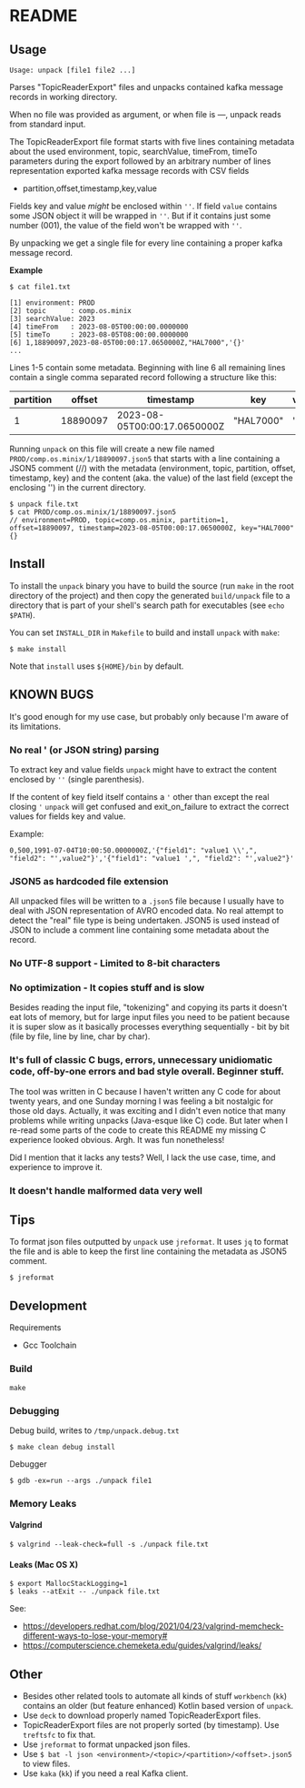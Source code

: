 # README

## Usage

`Usage: unpack [file1 file2 ...]`

Parses "TopicReaderExport" files and unpacks contained kafka message records in working directory.

When no file was provided as argument, or when file is —, unpack reads from standard input.

The TopicReaderExport file format starts with five lines containing metadata about the used
environment, topic, searchValue, timeFrom, timeTo parameters during the export followed by an arbitrary
number of lines representation exported kafka message records with CSV fields

* partition,offset,timestamp,key,value

Fields key and value _might_ be enclosed within `''`. If field `value` contains some JSON object it will be wrapped
in `''`. But if it contains just some number (001), the value of the field won't be wrapped with `''`.

By unpacking we get a single file for every line containing a proper kafka message record.

**Example**

```shell
$ cat file1.txt
```

```text
[1] environment: PROD
[2] topic      : comp.os.minix
[3] searchValue: 2023
[4] timeFrom   : 2023-08-05T00:00:00.0000000
[5] timeTo     : 2023-08-05T08:00:00.0000000
[6] 1,18890097,2023-08-05T00:00:17.0650000Z,"HAL7000",'{}'
...
```

Lines 1-5 contain some metadata. Beginning with line 6 all remaining lines contain a single comma separated record
following a structure like this:

| partition | offset   | timestamp                    | key       | value | 
|-----------|----------|------------------------------|-----------|-------|
| 1         | 18890097 | 2023-08-05T00:00:17.0650000Z | "HAL7000" | '{}'  |

Running `unpack` on this file will create a new file named `PROD/comp.os.minix/1/18890097.json5` that starts with a
line containing a JSON5 comment (//) with the metadata (environment, topic, partition, offset, timestamp, key) and the
content (aka. the value) of the last field (except the enclosing '') in the current directory.

```shell
$ unpack file.txt
$ cat PROD/comp.os.minix/1/18890097.json5
// environment=PROD, topic=comp.os.minix, partition=1, offset=18890097, timestamp=2023-08-05T00:00:17.0650000Z, key="HAL7000"
{}
```

## Install

To install the `unpack` binary you have to build the source (run `make` in the root directory of the project) and then
copy the generated `build/unpack` file to a directory that is part of your shell's search path for executables (see
`echo $PATH`).

You can set `INSTALL_DIR` in `Makefile` to build and install `unpack` with `make`:

```shell
$ make install
```

Note that `install` uses `${HOME}/bin` by default.

## KNOWN BUGS

It's good enough for my use case, but probably only because I'm aware of its limitations.

### No real ' (or JSON string) parsing

To extract key and value fields `unpack` might have to extract the content enclosed by `''` (single parenthesis).

If the content of key field itself contains a `'` other than except the real closing `'` `unpack` will get confused and
exit_on_failure to extract the correct values for fields key and value.

Example:

```text 
0,500,1991-07-04T10:00:50.0000000Z,'{"field1": "value1 \\',", "field2": "',value2"}','{"field1": "value1 ',", "field2": "',value2"}'
```

### JSON5 as hardcoded file extension

All unpacked files will be written to a `.json5` file because I usually have to deal with JSON representation
of AVRO encoded data. No real attempt to detect the "real" file type is being undertaken. JSON5 is used instead of JSON
to include a comment line containing some metadata about the record.

### No UTF-8 support - Limited to 8-bit characters

### No optimization - It copies stuff and is slow

Besides reading the input file, "tokenizing" and copying its parts it doesn't eat lots of memory, but for large input
files you need to be patient because it is super slow as it basically processes everything sequentially - bit by bit
(file by file, line by line, char by char).

### It's full of classic C bugs, errors, unnecessary unidiomatic code, off-by-one errors and bad style overall. Beginner stuff.

The tool was written in C because I haven't written any C code for about twenty years, and one Sunday morning I was
feeling a bit nostalgic for those old days. Actually, it was exciting and I didn't even notice that many problems
while writing unpacks (Java-esque like C) code. But later when I re-read some parts of the code to create this README
my missing C experience looked obvious. Argh. It was fun nonetheless!  

Did I mention that it lacks any tests?  Well, I lack the use case, time, and experience to improve it.

### It doesn't handle malformed data very well

## Tips

To format json files outputted by `unpack` use `jreformat`. It uses `jq` to format the file and is able to keep the
first line containing the metadata as JSON5 comment.

```shell
$ jreformat
```

## Development

Requirements

* Gcc Toolchain

### Build

```shell
make
```

### Debugging

Debug build, writes to `/tmp/unpack.debug.txt`

```shell
$ make clean debug install
```

Debugger

```shell
$ gdb -ex=run --args ./unpack file1
```

### Memory Leaks

#### Valgrind

```shell
$ valgrind --leak-check=full -s ./unpack file.txt
```

#### Leaks (Mac OS X)

```shell
$ export MallocStackLogging=1
$ leaks --atExit -- ./unpack file.txt
```

See:

* https://developers.redhat.com/blog/2021/04/23/valgrind-memcheck-different-ways-to-lose-your-memory#
* https://computerscience.chemeketa.edu/guides/valgrind/leaks/

## Other

* Besides other related tools to automate all kinds of stuff `workbench` (`kk`) contains an older (but feature enhanced)
  Kotlin based version of `unpack`.
* Use `deck` to download properly named TopicReaderExport files.
* TopicReaderExport files are not properly sorted (by timestamp). Use `treftsfc` to fix that.
* Use `jreformat` to format unpacked json files.
* Use `$ bat -l json <environment>/<topic>/<partition>/<offset>.json5` to view files.
* Use `kaka` (`kk`) if you need a real Kafka client.